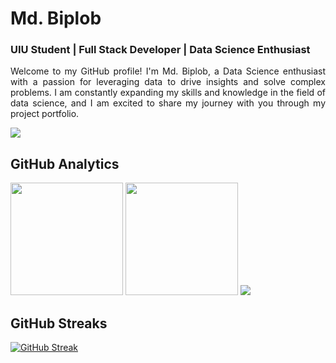 # Md. Biplob
### UIU Student | Full Stack Developer | Data Science Enthusiast
<p align="justify">
Welcome to my GitHub profile! I'm Md. Biplob, a Data Science enthusiast with a passion for leveraging data to drive insights and solve complex problems. I am constantly expanding my skills and knowledge in the field of data science, and I am excited to share my journey with you through my project portfolio.
</p>

[![](https://github-profile-summary-cards.vercel.app/api/cards/profile-details?username=Biplob-592&theme=dark)](https://github.com/Biplob-592)

## GitHub Analytics
<img height="180em" src="https://github-readme-stats-eight-theta.vercel.app/api?username=Biplob-592&show_icons=true&theme=dark&hide_border=true&include_all_commits=true&count_private=true"/> <img height="180em" src="https://github-readme-stats.vercel.app/api/top-langs/?username=Biplob-592&layout=compact&theme=dark&hide_border=true"/> ![](https://github.com/Biplob-592)
## GitHub Streaks
[![GitHub Streak](https://streak-stats.demolab.com?user=Biplob-592&theme=dark&hide_border=true)](https://git.io/streak-stats)
